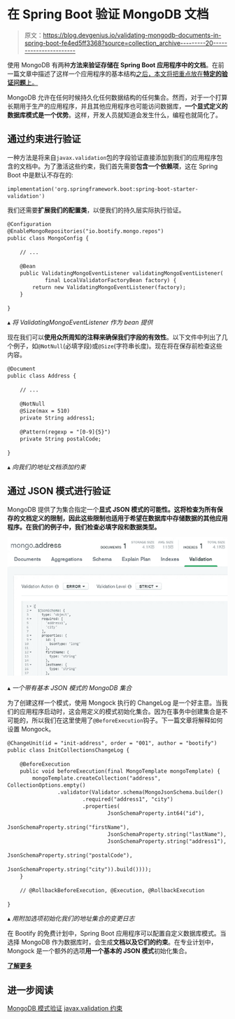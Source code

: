 # 在 Spring Boot 验证 MongoDB 文档

> 原文：<https://blog.devgenius.io/validating-mongodb-documents-in-spring-boot-fe4ed5ff3368?source=collection_archive---------20----------------------->

使用 MongoDB 有两种**方法来验证存储在 Spring Boot 应用程序中的文档**。在前一篇文章中描述了这样一个应用程序的基本结构[之后，本文将把重点放在**特定的验证问题**上。](https://bootify.io/mongodb/setup-spring-boot-mongodb.html)

MongoDB 允许在任何时候持久化任何数据结构的任何集合。然而，对于一个打算长期用于生产的应用程序，并且其他应用程序也可能访问数据库，**一个显式定义的数据库模式是一个优势**。这样，开发人员就知道会发生什么，编程也就简化了。

## 通过约束进行验证

一种方法是将来自`javax.validation`包的字段验证直接添加到我们的应用程序包含的文档中。为了激活这些约束，我们首先需要**包含一个依赖项**，这在 Spring Boot 中是默认不存在的:

```
implementation('org.springframework.boot:spring-boot-starter-validation')
```

我们还需要**扩展我们的配置类**，以便我们的持久层实际执行验证。

```
@Configuration
@EnableMongoRepositories("io.bootify.mongo.repos")
public class MongoConfig {

    // ...

    @Bean
    public ValidatingMongoEventListener validatingMongoEventListener(
            final LocalValidatorFactoryBean factory) {
        return new ValidatingMongoEventListener(factory);
    }

}
```

▴ *将 ValidatingMongoEventListener 作为 bean 提供*

现在我们可以**使用众所周知的注释来确保我们字段的有效性**。以下文件中列出了几个例子，如`@NotNull`(必填字段)或`@Size`(字符串长度)。现在将在保存前检查这些内容。

```
@Document
public class Address {

    // ...

    @NotNull
    @Size(max = 510)
    private String address1;

    @Pattern(regexp = "[0-9]{5}")
    private String postalCode;

}
```

▴ *向我们的地址文档添加约束*

## 通过 JSON 模式进行验证

MongoDB 提供了为集合指定一个**显式 JSON 模式的可能性。这将检查为所有保存的文档定义的限制，因此这些限制也适用于希望在数据库中存储数据的其他应用程序。在我们的例子中，我们检查必填字段和数据类型。**

![](img/d48cba47adc156fe0f740441e4c82095.png)

▴ *一个带有基本 JSON 模式的 MongoDB 集合*

为了创建这样一个模式，使用 Mongock 执行的 ChangeLog 是一个好主意。当我们的应用程序启动时，这会用定义的模式初始化集合。因为在事务中创建集合是不可能的，所以我们在这里使用了`@BeforeExecution`钩子。下一篇文章将解释如何设置 Mongock。

```
@ChangeUnit(id = "init-address", order = "001", author = "bootify")
public class InitCollectionsChangeLog {

    @BeforeExecution
    public void beforeExecution(final MongoTemplate mongoTemplate) {
        mongoTemplate.createCollection("address", CollectionOptions.empty()
                .validator(Validator.schema(MongoJsonSchema.builder()
                        .required("address1", "city")
                        .properties(
                                JsonSchemaProperty.int64("id"),
                                JsonSchemaProperty.string("firstName"),
                                JsonSchemaProperty.string("lastName"),
                                JsonSchemaProperty.string("address1"),
                                JsonSchemaProperty.string("postalCode"),
                                JsonSchemaProperty.string("city")).build())));
    }

    // @RollbackBeforeExecution, @Execution, @RollbackExecution

}
```

▴ *用附加选项初始化我们的地址集合的变更日志*

在 Bootify 的免费计划中，Spring Boot 应用程序可以配置自定义数据库模式。当选择 MongoDB 作为数据库时，会生成**文档以及它们的约束**。在专业计划中，Mongock 是一个额外的选项**用一个基本的 JSON 模式**初始化集合。

[**了解更多**](https://bootify.io/quickstart.html)

## 进一步阅读

[MongoDB 模式验证](https://docs.mongodb.com/manual/core/schema-validation/)
[javax.validation 约束](https://docs.oracle.com/javaee/7/api/javax/validation/constraints/package-summary.html)